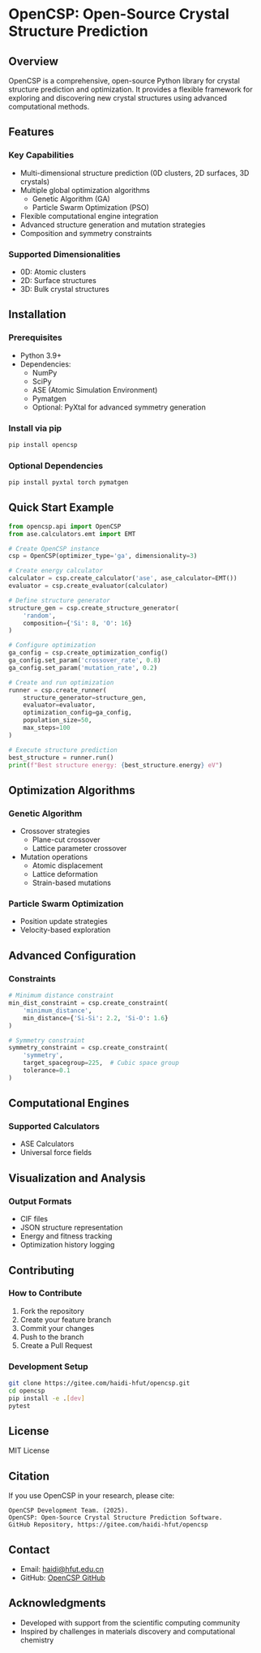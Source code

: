 # OpenCSP: Open-Source Crystal Structure Prediction

## Overview

OpenCSP is a comprehensive, open-source Python library for crystal structure prediction and optimization. It provides a flexible framework for exploring and discovering new crystal structures using advanced computational methods.

## Features

### Key Capabilities
- Multi-dimensional structure prediction (0D clusters, 2D surfaces, 3D crystals)
- Multiple global optimization algorithms
  - Genetic Algorithm (GA)
  - Particle Swarm Optimization (PSO)
- Flexible computational engine integration
- Advanced structure generation and mutation strategies
- Composition and symmetry constraints

### Supported Dimensionalities
- 0D: Atomic clusters
- 2D: Surface structures
- 3D: Bulk crystal structures

## Installation

### Prerequisites
- Python 3.9+
- Dependencies:
  - NumPy
  - SciPy
  - ASE (Atomic Simulation Environment)
  - Pymatgen
  - Optional: PyXtal for advanced symmetry generation

### Install via pip
```bash
pip install opencsp
```

### Optional Dependencies
```bash
pip install pyxtal torch pymatgen
```

## Quick Start Example

```python
from opencsp.api import OpenCSP
from ase.calculators.emt import EMT

# Create OpenCSP instance
csp = OpenCSP(optimizer_type='ga', dimensionality=3)

# Create energy calculator
calculator = csp.create_calculator('ase', ase_calculator=EMT())
evaluator = csp.create_evaluator(calculator)

# Define structure generator
structure_gen = csp.create_structure_generator(
    'random', 
    composition={'Si': 8, 'O': 16}
)

# Configure optimization
ga_config = csp.create_optimization_config()
ga_config.set_param('crossover_rate', 0.8)
ga_config.set_param('mutation_rate', 0.2)

# Create and run optimization
runner = csp.create_runner(
    structure_generator=structure_gen,
    evaluator=evaluator,
    optimization_config=ga_config,
    population_size=50,
    max_steps=100
)

# Execute structure prediction
best_structure = runner.run()
print(f"Best structure energy: {best_structure.energy} eV")
```

## Optimization Algorithms

### Genetic Algorithm
- Crossover strategies
  - Plane-cut crossover
  - Lattice parameter crossover
- Mutation operations
  - Atomic displacement
  - Lattice deformation
  - Strain-based mutations

### Particle Swarm Optimization
- Position update strategies
- Velocity-based exploration

## Advanced Configuration

### Constraints
```python
# Minimum distance constraint
min_dist_constraint = csp.create_constraint(
    'minimum_distance', 
    min_distance={'Si-Si': 2.2, 'Si-O': 1.6}
)

# Symmetry constraint
symmetry_constraint = csp.create_constraint(
    'symmetry', 
    target_spacegroup=225,  # Cubic space group
    tolerance=0.1
)
```

## Computational Engines

### Supported Calculators
- ASE Calculators
- Universal force fields

## Visualization and Analysis

### Output Formats
- CIF files
- JSON structure representation
- Energy and fitness tracking
- Optimization history logging

## Contributing

### How to Contribute
1. Fork the repository
2. Create your feature branch
3. Commit your changes
4. Push to the branch
5. Create a Pull Request

### Development Setup
```bash
git clone https://gitee.com/haidi-hfut/opencsp.git
cd opencsp
pip install -e .[dev]
pytest
```

## License

MIT License

## Citation

If you use OpenCSP in your research, please cite:
```
OpenCSP Development Team. (2025). 
OpenCSP: Open-Source Crystal Structure Prediction Software. 
GitHub Repository, https://gitee.com/haidi-hfut/opencsp
```

## Contact

- Email:  haidi@hfut.edu.cn
- GitHub: [OpenCSP GitHub](https://gitee.com/haidi-hfut/opencsp)

## Acknowledgments

- Developed with support from the scientific computing community
- Inspired by challenges in materials discovery and computational chemistry
```

